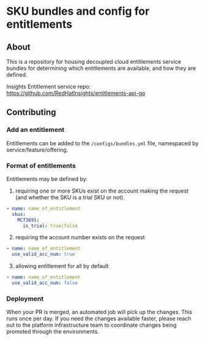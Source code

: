 # SKU bundles and config for entitlements

## About

This is a repository for housing decoupled cloud entitlements service bundles
for determining which entitlements are available, and how they are defined.

Insights Entitlement service repo: https://github.com/RedHatInsights/entitlements-api-go

## Contributing

### Add an entitlement

Entitlements can be added to the `/configs/bundles.yml` file, namespaced by
service/feature/offering.

### Format of entitlements

Entitlements may be defined by:

1. requiring one or more SKUs exist on the account making the request (and whether the SKU is a trial SKU or not).
```yaml
- name: name_of_entitlement
  skus:
    MCT3691:
      is_trial: true|false
```

2. requiring the account number exists on the request
```yaml
- name: name_of_entitlement
  use_valid_acc_num: true
```

3. allowing entitlement for all by default
```yaml
- name: name_of_entitlement
  use_valid_acc_num: false
```

### Deployment

When your PR is merged, an automated job will pick up the changes. This runs once
per day. If you need the changes available faster, please reach out to the platform
infrastructure team to coordinate changes being promoted through the environments.
